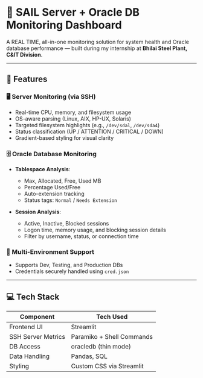 # 🔧 SAIL Server + Oracle DB Monitoring Dashboard

A REAL TIME, all-in-one monitoring solution for system health and Oracle database performance — built during my internship at **Bhilai Steel Plant, C&IT Division**.

---

## 🚀 Features

### 🖥️ Server Monitoring (via SSH)
- Real-time CPU, memory, and filesystem usage
- OS-aware parsing (Linux, AIX, HP-UX, Solaris)
- Targeted filesystem highlights (e.g., `/dev/sdal`, `/dev/sda4`)
- Status classification (UP / ATTENTION / CRITICAL / DOWN)
- Gradient-based styling for visual clarity

### 🗄️ Oracle Database Monitoring
- **Tablespace Analysis**:
  - Max, Allocated, Free, Used MB
  - Percentage Used/Free
  - Auto-extension tracking
  - Status tags: `Normal` / `Needs Extension`

- **Session Analysis**:
  - Active, Inactive, Blocked sessions
  - Logon time, memory usage, and blocking session details
  - Filter by username, status, or connection time

### 🧩 Multi-Environment Support
- Supports Dev, Testing, and Production DBs
- Credentials securely handled using `cred.json`

---

## 💻 Tech Stack

| Component           | Tech Used                  |
|---------------------|----------------------------|
| Frontend UI         | Streamlit                  |
| SSH Server Metrics  | Paramiko + Shell Commands  |
| DB Access           | oracledb (thin mode)       |
| Data Handling       | Pandas, SQL                |
| Styling             | Custom CSS via Streamlit   |

